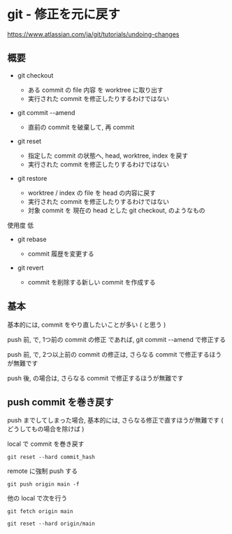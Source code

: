 
# git  -  修正を元に戻す

https://www.atlassian.com/ja/git/tutorials/undoing-changes


## 概要

- git checkout
  - ある commit の file 内容 を worktree に取り出す
  - 実行された commit を修正したりするわけではない

- git commit --amend
  - 直前の commit を破棄して, 再 commit

- git reset
  - 指定した commit の状態へ, head, worktree, index を戻す
  - 実行された commit を修正したりするわけではない

- git restore
  - worktree / index の file を head の内容に戻す
  - 実行された commit を修正したりするわけではない
  - 対象 commit を 現在の head とした git checkout, のようなもの


使用度 低

- git rebase
  - commit 履歴を変更する

- git revert
  - commit を削除する新しい commit を作成する



## 基本

基本的には, commit をやり直したいことが多い ( と思う )

push 前, で, 1つ前の commit の修正 であれば, git commit --amend で修正する

push 前, で, 2つ以上前の commit の修正は, さらなる commit で修正するほうが無難です

push 後, の場合は, さらなる commit で修正するほうが無難です


## push commit を巻き戻す

push までしてしまった場合, 基本的には, さらなる修正で直すほうが無難です
( どうしてもの場合を除けば )


local で commit を巻き戻す

```
git reset --hard commit_hash
```

remote に強制 push する

```
git push origin main -f
```


他の local で次を行う

```
git fetch origin main
```

```
git reset --hard origin/main
```



